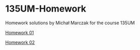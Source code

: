# 135UM-Homework
Homework solutions by Michał Marczak for the course 135UM

[Homework 01](Homework01.ipynb)

[Homework 02](Homework02.ipynb)